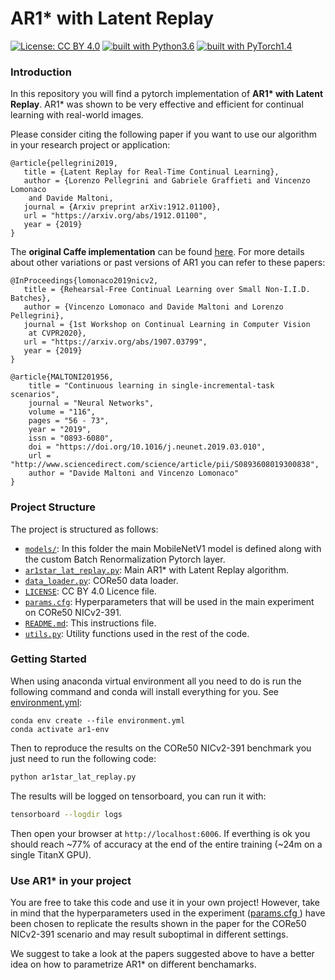 # AR1* with Latent Replay

[![License: CC BY 4.0](https://img.shields.io/badge/License-CC%20BY%204.0-lightgrey.svg)](http://creativecommons.org/licenses/by/4.0/)
[![built with Python3.6](https://img.shields.io/badge/build%20with-python%203.6-red.svg)](https://www.python.org/)
[![built with PyTorch1.4](https://img.shields.io/badge/build%20with-pytorch%201.4-brightgreen.svg)](https://pytorch.org/)


### Introduction

In this repository you will find a pytorch implementation of **AR1\* with Latent
 Replay**. AR1* was shown to be very effective and efficient for continual
  learning with real-world images. 
  
Please consider citing the following paper if you want to use our algorithm in
 your research project or application:
	
	@article{pellegrini2019,
	   title = {Latent Replay for Real-Time Continual Learning},
	   author = {Lorenzo Pellegrini and Gabriele Graffieti and Vincenzo Lomonaco
	    and Davide Maltoni,
	   journal = {Arxiv preprint arXiv:1912.01100},
	   url = "https://arxiv.org/abs/1912.01100",
	   year = {2019}
	}
	
The **original Caffe implementation** can be found [here](https://github.com/lrzpellegrini/Latent-Replay). 
For more details about other variations or past versions of AR1 you can refer
 to these papers:

	@InProceedings{lomonaco2019nicv2,
	   title = {Rehearsal-Free Continual Learning over Small Non-I.I.D. Batches},
	   author = {Vincenzo Lomonaco and Davide Maltoni and Lorenzo Pellegrini},
	   journal = {1st Workshop on Continual Learning in Computer Vision
	    at CVPR2020},
	   url = "https://arxiv.org/abs/1907.03799",
	   year = {2019}
	}
	
	@article{MALTONI201956,
        title = "Continuous learning in single-incremental-task scenarios",
        journal = "Neural Networks",
        volume = "116",
        pages = "56 - 73",
        year = "2019",
        issn = "0893-6080",
        doi = "https://doi.org/10.1016/j.neunet.2019.03.010",
        url = "http://www.sciencedirect.com/science/article/pii/S0893608019300838",
        author = "Davide Maltoni and Vincenzo Lomonaco"
    }
    
### Project Structure
The project is structured as follows:

- [`models/`](models): In this folder the main MobileNetV1 model is defined
 along with the custom Batch Renormalization Pytorch layer.
- [`ar1star_lat_replay.py`](ar1star_lat_replay.py): Main AR1* with Latent Replay
 algorithm.
- [`data_loader.py`](data_loader.py): CORe50 data loader.
- [`LICENSE`](LICENSE): CC BY 4.0 Licence file.
- [`params.cfg`](params.cfg): Hyperparameters that will be used in the main
 experiment on CORe50 NICv2-391.
- [`README.md`](README.md): This instructions file.
- [`utils.py`](utils.py): Utility functions used in the rest of the code.

### Getting Started

When using anaconda virtual environment all you need to do is run the following 
command and conda will install everything for you. 
See [environment.yml](./environment.yml):

    conda env create --file environment.yml
    conda activate ar1-env
    
Then to reproduce the results on the CORe50 NICv2-391 benchmark you just
 need to run the following code:
 
 ```bash
python ar1star_lat_replay.py
```

The results will be logged on tensorboard, you can run it with:

 
 ```bash
tensorboard --logdir logs
```

Then open your browser at `http://localhost:6006`. If everthing is ok you
 should reach ~77% of accuracy at the end of the entire training
  (~24m on a single TitanX GPU).


### Use AR1* in your project

You are free to take this code and use it in your own project! However, take
 in mind that the hyperparameters used in the experiment ([params.cfg
](params.cfg)) have been chosen to replicate the results shown in
 the paper for the CORe50 NICv2-391 scenario and may result suboptimal in
  different settings.

We suggest to take a look at the papers suggested above to have a better idea
 on how to parametrize AR1* on different benchamarks.